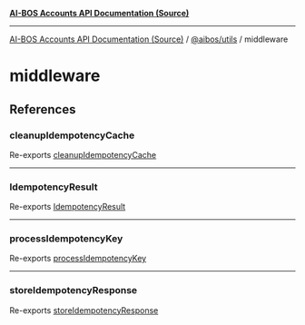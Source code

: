 [**AI-BOS Accounts API Documentation (Source)**](../../../README.md)

***

[AI-BOS Accounts API Documentation (Source)](../../../README.md) / [@aibos/utils](../README.md) / middleware

# middleware

## References

### cleanupIdempotencyCache

Re-exports [cleanupIdempotencyCache](idempotency/functions/cleanupIdempotencyCache.md)

***

### IdempotencyResult

Re-exports [IdempotencyResult](idempotency/interfaces/IdempotencyResult.md)

***

### processIdempotencyKey

Re-exports [processIdempotencyKey](idempotency/functions/processIdempotencyKey.md)

***

### storeIdempotencyResponse

Re-exports [storeIdempotencyResponse](idempotency/functions/storeIdempotencyResponse.md)
